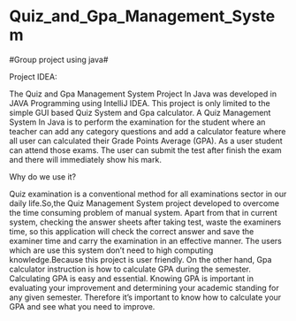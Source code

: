 # Quiz_and_Gpa_Management_System

#Group project using java#

Project IDEA:

The Quiz and Gpa Management System Project In Java was developed in JAVA Programming using IntelliJ IDEA. This project is only limited to the simple GUI based Quiz System and Gpa calculator. A Quiz Management System In Java is to perform the examination for the student where an teacher can add any category  questions and add a calculator feature where all user can calculated their Grade Points Average (GPA). As a user student can attend those exams. The user can submit the test after finish the exam and there will immediately show his mark.

Why do we use it?

Quiz examination is a conventional method for all examinations sector in our daily life.So,the Quiz Management System project developed to overcome the time consuming problem of manual system. Apart from that in current system, checking the answer sheets after taking test, waste the examiners time, so this application will check the correct answer and save the examiner time and carry the examination in an effective manner. The users which are use this system don’t need to high computing knowledge.Because this project is user friendly. On the other hand, Gpa calculator  instruction is how to calculate  GPA during the semester. Calculating GPA is easy and essential. Knowing GPA is important in evaluating your improvement and determining your academic standing for any given semester. Therefore it’s important to know how to calculate your GPA and see what you need to improve.
